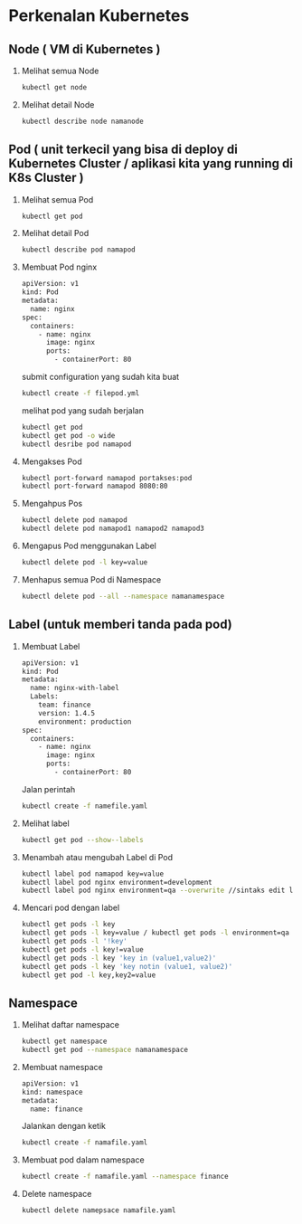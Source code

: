 # Perkenalan Kubernetes

## Node ( VM di Kubernetes )

  1.  Melihat semua Node

      ```sh
      kubectl get node
      ```
    
    
  
  2. Melihat detail Node

      ```sh
      kubectl describe node namanode
       ```
    
## Pod ( unit terkecil yang bisa di deploy di Kubernetes Cluster / aplikasi kita yang running di K8s Cluster )

  1. Melihat semua Pod

      ```sh
      kubectl get pod
      ```

  2. Melihat detail Pod

      ```sh
      kubectl describe pod namapod
      ```
    
  3. Membuat Pod nginx

      ```sh
      apiVersion: v1
      kind: Pod
      metadata:
        name: nginx
      spec:
        containers:
          - name: nginx
            image: nginx
            ports:
              - containerPort: 80
      ```
     
     submit configuration yang sudah kita buat
     
     ```sh
     kubectl create -f filepod.yml
     ```
     
     melihat pod yang sudah berjalan
     
     ```sh
     kubectl get pod
     kubectl get pod -o wide
     kubectl desribe pod namapod
     ```
     
 4. Mengakses Pod

     ```sh
     kubectl port-forward namapod portakses:pod
     kubectl port-forward namapod 8080:80
     ```
     
  5. Mengahpus Pos

      ```sh
     kubectl delete pod namapod
     kubectl delete pod namapod1 namapod2 namapod3
     ```
     
  6. Mengapus Pod menggunakan Label
  
     ```sh
     kubectl delete pod -l key=value
     ```
     
  7. Menhapus semua Pod di Namespace
    
     ```sh
     kubectl delete pod --all --namespace namanamespace
     ```

## Label (untuk memberi tanda pada pod)

   1. Membuat Label
 
      ```sh
      apiVersion: v1
      kind: Pod
      metadata:
        name: nginx-with-label
        Labels:
          team: finance
          version: 1.4.5
          environment: production
      spec:
        containers:
          - name: nginx
            image: nginx
            ports:
              - containerPort: 80
      ```
     
      Jalan perintah
     
      ```sh
      kubectl create -f namefile.yaml
      ```  
    
   2. Melihat label

      ```sh
      kubectl get pod --show--labels
      ```
    
   3. Menambah atau mengubah Label di Pod
    
      ```sh
      kubectl label pod namapod key=value
      kubectl label pod nginx environment=development
      kubectl label pod nginx environment=qa --overwrite //sintaks edit label
      ```
    
   4. Mencari pod dengan label
    
      ```sh
      kubectl get pods -l key
      kubectl get pods -l key=value / kubectl get pods -l environment=qa
      kubectl get pods -l '!key'
      kubectl get pods -l key!=value
      kubectl get pods -l key 'key in (value1,value2)'
      kubectl get pods -l key 'key notin (value1, value2)'
      kubectl get pod -l key,key2=value
      ```
  
## Namespace

  1. Melihat daftar namespace
    
      ```sh
      kubectl get namespace
      kubectl get pod --namespace namanamespace
      ```
      
  2. Membuat namespace

      ```sh
      apiVersion: v1
      kind: namespace
      metadata:
        name: finance
      ```
      
     Jalankan dengan ketik
     
      ```sh
      kubectl create -f namafile.yaml
      ```
      
  3. Membuat pod dalam namespace

      ```sh
      kubectl create -f namafile.yaml --namespace finance
      ```
      
  4. Delete namespace

      ```sh
      kubectl delete namepsace namafile.yaml
      ```
    
